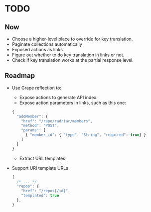 # TODO

## Now

* Choose a higher-level place to override for key translation.
* Paginate collections automatically
* Exposed actions as links
* Figure out whether to do key translation in links or not.
* Check if key translation works at the partial response level.

## Roadmap

* Use Grape reflection to:
  - Expose actions to generate API index.
  - Expose action parameters in links, such as this one:

  ```javascript
  {
    "addMember": {
      "href": "/repo/radriar/members",
      "method": "POST",
      "params": [
        { "member_id": { "type": "String", "required": true} }
      ]
    }
  }
  ```
  - Extract URL templates


* Support URI template URLs
  ```javascript
  {
    /* ... */
    "repos": {
      "href": "/repos{/id}",
      "templated": true
    },
  }
  ```
